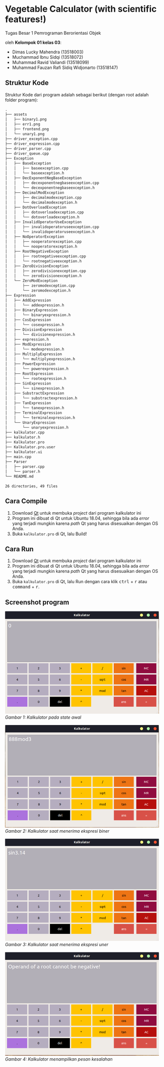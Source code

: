 # Vegetable Calculator (with scientific features!)
Tugas Besar 1 Pemrograman Berorientasi Objek

oleh __Kelompok 01 kelas 03__:
- Dimas Lucky Mahendra (13518003)
- Muchammad Ibnu Sidqi (13518072)
- Muhammad Ravid Valiandi (13518099)
- Muhammad Fauzan Rafi Sidiq Widjonarto (13518147)

## Struktur Kode
Struktur Kode dari program adalah sebagai berikut (dengan root adalah folder program):
```
.
├── assets
│   ├── binary1.png
│   ├── err1.png
│   ├── frontend.png
│   └── unary1.png
├── driver_exception.cpp
├── driver_expression.cpp
├── driver_parser.cpp
├── driver_queue.cpp
├── Exception
│   ├── BaseException
│   │   ├── baseexception.cpp
│   │   └── baseexception.h
│   ├── DecExponentNegBaseException
│   │   ├── decexponentnegbaseexception.cpp
│   │   └── decexponentnegbaseexception.h
│   ├── DecimalModException
│   │   ├── decimalmodexception.cpp
│   │   └── decimalmodexception.h
│   ├── DotOverloadException
│   │   ├── dotoverloadexception.cpp
│   │   └── dotoverloadexception.h
│   ├── InvalidOperatorUseException
│   │   ├── invalidoperatoruseexception.cpp
│   │   └── invalidoperatoruseexception.h
│   ├── NoOperatorException
│   │   ├── nooperatorexception.cpp
│   │   └── nooperatorexception.h
│   ├── RootNegativeException
│   │   ├── rootnegativeexception.cpp
│   │   └── rootnegativeexception.h
│   ├── ZeroDivisionException
│   │   ├── zerodivisionexception.cpp
│   │   └── zerodivisionexception.h
│   └── ZeroModException
│       ├── zeromodexception.cpp
│       └── zeromodexception.h
├── Expression
│   ├── AddExpression
│   │   └── addexpression.h
│   ├── BinaryExpression
│   │   └── binaryexpression.h
│   ├── CosExpression
│   │   └── cosexpression.h
│   ├── DivisionExpression
│   │   └── divisionexpression.h
│   ├── expression.h
│   ├── ModExpression
│   │   └── modexpression.h
│   ├── MultiplyExpression
│   │   └── multiplyexpression.h
│   ├── PowerExpression
│   │   └── powerexpression.h
│   ├── RootExpression
│   │   └── rootexpression.h
│   ├── SinExpression
│   │   └── sinexpression.h
│   ├── SubstractExpression
│   │   └── substractexpression.h
│   ├── TanExpression
│   │   └── tanexpression.h
│   ├── TerminalExpression
│   │   └── terminalexpression.h
│   └── UnaryExpression
│       └── unaryexpression.h
├── kalkulator.cpp
├── kalkulator.h
├── Kalkulator.pro
├── Kalkulator.pro.user
├── kalkulator.ui
├── main.cpp
├── Parser
│   ├── parser.cpp
│   └── parser.h
└── README.md

26 directories, 49 files
```
## Cara Compile
1. Download [Qt](https://www.qt.io/download) untuk membuka _project_ dari program kalkulator ini
2. Program ini dibuat di Qt untuk Ubuntu 18.04, sehingga bila ada _error_ yang terjadi mungkin karena _path_ Qt yang harus disesuaikan dengan OS Anda.
3. Buka `kalkulator.pro` di Qt, lalu Build!

## Cara Run
1. Download [Qt](https://www.qt.io/download) untuk membuka _project_ dari program kalkulator ini
2. Program ini dibuat di Qt untuk Ubuntu 18.04, sehingga bila ada _error_ yang terjadi mungkin karena _path_ Qt yang harus disesuaikan dengan OS Anda.
3. Buka `kalkulator.pro` di Qt, lalu Run dengan cara klik <kbd>ctrl</kbd> + <kbd>r</kbd> atau <kbd>command</kbd> + <kbd>r</kbd>.

## Screenshot program
![Kalkulator pada state awal](./assets/frontend.png) <br>
*Gambar 1: Kalkulator pada state awal* <br><br>
![Kalkulator dengan ekspresi biner](./assets/binary1.png) <br>
*Gambar 2: Kalkulator saat menerima ekspresi biner* <br><br>
![Kalkulator dengan ekspresi uner](./assets/unary1.png) <br>
*Gambar 3: Kalkulator saat menerima ekspresi uner* <br><br>
![Kalkulator dengan pesan kesalahan](./assets/err1.png) <br>
*Gambar 4: Kalkulator menampilkan pesan kesalahan*